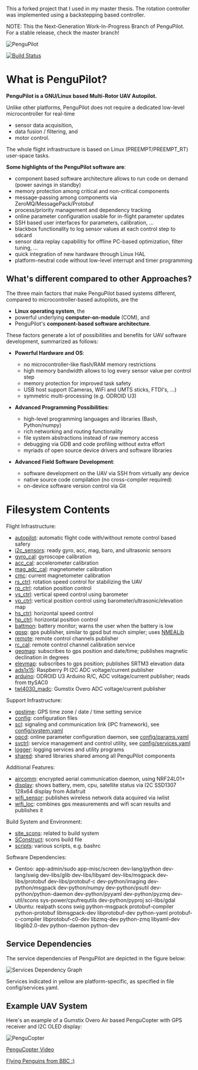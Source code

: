 This a forked project that I used in my master thesis.
The rotation controller was implemented using a backstepping based controller.


NOTE: This the Next-Generation Work-In-Progress Branch of PenguPilot. For a stable release, check the master branch!


![PenguPilot](https://raw.github.com/PenguPilot/PenguPilot/master/doc/PenguPilot.png)

[![Build Status](https://travis-ci.org/PenguPilot/PenguPilot.svg?branch=master)](https://travis-ci.org/PenguPilot/PenguPilot)

What is PenguPilot?
===================
**PenguPilot is a GNU/Linux based Multi-Rotor UAV Autopilot.**

Unlike other platforms, PenguPilot does not require a dedicated low-level microcontroller for real-time

   * sensor data acquisition,
   * data fusion / filtering, and
   * motor control.

The whole flight infrastructure is based on Linux (PREEMPT/PREEMPT_RT) user-space tasks.

**Some highlights of the PenguPilot software are**:

- component based software architecture allows to run code on demand (power savings in standby)
- memory protection among critical and non-critical components
- message-passing among components via ZeroMQ/MessagePack/Protobuf
- process/priority management and dependency tracking
- online parameter configuration usable for in-flight parameter updates
- SSH based user interfaces for parameters, calibration, ...
- blackbox functionality to log sensor values at each control step to sdcard
- sensor data replay capabilitiy for offline PC-based optimization, filter tuning, ...
- quick integration of new hardware through Linux HAL
- platform-neutral code without low-level interrupt and timer programming


What's different compared to other Approaches?
---------------------------------------------------------------------

The three main factors that make PenguPilot based systems different, compared to microcontroller-based autopilots, are the

  * **Linux operating system**, the
  * powerful underlying **computer-on-module** (COM), and
  * PenguPilot's **component-based software architecture**.

These factors generate a lot of possibilities and benefits for UAV software development, summarized as follows:

* **Powerful Hardware and OS**:
   - no microcontroller-like flash/RAM memory restrictions
   - high memory bandwidth allows to log every sensor value per control step
   - memory protection for improved task safety
   - USB host support (Cameras, WiFi and UMTS sticks, FTDI's, ...)
   - symmetric multi-processing (e.g. ODROID U3)

* **Advanced Programming Possibilities**:
  - high-level programming languages and libraries (Bash, Python/numpy)
  - rich networking and routing functionality
  - file system abstractions instead of raw memory access
  - debugging via GDB and code profiling without extra effort
  - myriads of open source device drivers and software libraries

* **Advanced Field Software Development**:
  - software development on the UAV via SSH from virtually any device
  - native source code compilation (no cross-compiler required)
  - on-device software version control via Git


Filesystem Contents
===============

Flight Infrastructure:

- [autopilot](autopilot): automatic flight code with/without remote control based safery
- [i2c_sensors](i2c_sensors): ready gyro, acc, mag, baro, and ultrasonic sensors
- [gyro_cal](gyro_cal): gyroscope calibration
- [acc_cal](acc_cal): accelerometer calibration
- [mag_adc_cal](mag_adc_cal): magnetometer calibration
- [cmc](cmc): current magnetometer calibration
- [rs_ctrl](rs_ctrl): rotation speed control for stabilizing the UAV
- [rp_ctrl](rp_ctrl): rotation position control
- [vs_ctrl](vs_ctrl): vertical speed control using barometer
- [vp_ctrl](vp_ctrl): vertical position control using barometer/ultrasonic/elevation map
- [hs_ctrl](hs_ctrl): horizontal speed control
- [hp_ctrl](hp_ctrl): horizontal position control
- [battmon](battmon): battery monitor; warns the user when the battery is low
- [gpsp](gpsp): gps publisher, similar to gpsd but much simpler; uses [NMEALib](https://github.com/AHR-Project/nmealib)
- [remote](remote): remote control channels publisher
- [rc_cal](rc_cal): remote control channel calibration service
- [geomag](geomag): subscribes to gps position and date/time; publishes magnetic declination in degrees
- [elevmap](elevmap): subscribes to gps position; publishes SRTM3 elevation data
- [ads1x15](ads1x15): Raspberry PI I2C ADC voltage/current publisher
- [arduino](arduino): ODROID U3 Arduino R/C, ADC voltage/current publisher; reads from ttySAC0
- [twl4030_madc](twl4030_madc): Gumstix Overo ADC voltage/current publisher

Support Infrastructure:

- [gpstime](gpstime): GPS time zone / date / time setting service
- [config](config): configuration files
- [scl](scl): signaling and communication link (IPC framework), see [config/system.yaml](config/system.yaml)
- [opcd](opcd): online parameter configuration daemon, see [config/params.yaml](config/params.yaml)
- [svctrl](svctrl): service management and control utility, see [config/services.yaml](config/services.yaml)
- [logger](logger): logging services and utility programs
- [shared](shared): shared libraries shared among all PenguPilot components

Additional Features:

- [aircomm](aircomm): encrypted aerial communication daemon, using NRF24L01+
- [display](display): shows battery, mem, cpu, satellite status via I2C SSD1307 128x64 display from Adafruit
- [wifi_sensor](wifi_sensor): publishes wireless network data acquired via iwlist
- [wifi_loc](wifi_loc): combines gps measurements and wifi scan results and publishes it

Build System and Environment:

- [site_scons](site_scons): related to build system
- [SConstruct](SConstruct): scons build file
- [scripts](scripts): various scripts, e.g. bashrc

Software Dependencies:
- Gentoo: app-admin/sudo app-misc/screen dev-lang/python dev-lang/swig dev-libs/glib dev-libs/libyaml dev-libs/msgpack dev-libs/protobuf dev-libs/protobuf-c dev-python/imaging dev-python/msgpack dev-python/numpy dev-python/psutil dev-python/python-daemon dev-python/pyyaml dev-python/pyzmq dev-util/scons sys-power/cpufrequtils dev-python/pyproj sci-libs/gdal
- Ubuntu: realpath scons swig python-msgpack protobuf-compiler python-protobuf libmsgpack-dev libprotobuf-dev python-yaml protobuf-c-compiler libprotobuf-c0-dev libzmq-dev python-zmq libyaml-dev libglib2.0-dev python-daemon python-dev


Service Dependencies
--------------------
The service dependencies of PenguPilot are depicted in the figure below:

![Services Dependency Graph](https://raw.github.com/PenguPilot/PenguPilot/master/doc/ServicesGraph.png)

Services indicated in yellow are platform-specific, as specified in file config/services.yaml.



Example UAV System
------------------

Here's an example of a Gumstix Overo Air based PenguCopter with GPS receiver and I2C OLED display:

![PenguCopter](https://raw.github.com/PenguPilot/PenguPilot/master/doc/GumstixCopter.jpg)

[PenguCopter Video](http://vimeo.com/98649107)


[Flying Penguins from BBC :)](https://www.youtube.com/watch?v=9dfWzp7rYR4)

